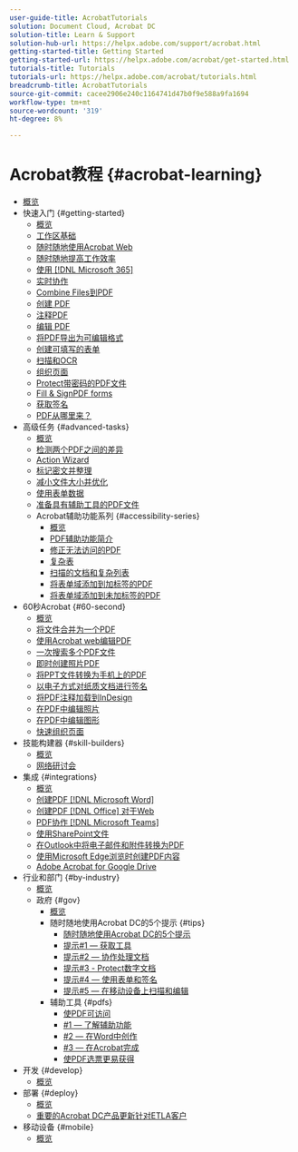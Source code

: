 ```yaml
---
user-guide-title: AcrobatTutorials
solution: Document Cloud, Acrobat DC
solution-title: Learn & Support
solution-hub-url: https://helpx.adobe.com/support/acrobat.html
getting-started-title: Getting Started
getting-started-url: https://helpx.adobe.com/acrobat/get-started.html
tutorials-title: Tutorials
tutorials-url: https://helpx.adobe.com/acrobat/tutorials.html
breadcrumb-title: AcrobatTutorials
source-git-commit: cacee2906e240c1164741d47b0f9e588a9fa1694
workflow-type: tm+mt
source-wordcount: '319'
ht-degree: 8%

---
```



# Acrobat教程 {#acrobat-learning}

+ [概览](overview.md)
+ 快速入门 {#getting-started}
   + [概览](getting-started/getting-started-overview.md)
   + [工作区基础](getting-started/get-to-know-the-acrobat-dc-interface.md)
   + [随时随地使用Acrobat Web](getting-started/acrobatweb.md)
   + [随时随地提高工作效率](getting-started/productivity.md)
   + [使用 [!DNL Microsoft 365]](https://experienceleague.adobe.com/docs/document-cloud-learn/acrobat-learning/integrations/integrate-overview.html#microsoft)
   + [实时协作](getting-started/collaborate.md)
   + [Combine Files到PDF](getting-started/combine-to-pdf.md)
   + [创建 PDF](getting-started/create-pdf.md)
   + [注释PDF](getting-started/comment-on-pdf-files.md)
   + [编辑 PDF](getting-started/edit-pdf.md)
   + [将PDF导出为可编辑格式](getting-started/export-pdf.md)
   + [创建可填写的表单](getting-started/create-fillable-forms.md)
   + [扫描和OCR](getting-started/scan-and-ocr.md)
   + [组织页面](getting-started/organize.md)
   + [Protect带密码的PDF文件](getting-started/password-protect.md)
   + [Fill &amp; SignPDF forms](getting-started/fill-and-sign.md)
   + [获取签名](getting-started/signatures.md)
   + [PDF从哪里来？](getting-started/where-do-pdfs-come-from.md)
+ 高级任务 {#advanced-tasks}
   + [概览](advanced-tasks/advanced-tasks-overview.md)
   + [检测两个PDF之间的差异](advanced-tasks/compare.md)
   + [Action Wizard](advanced-tasks/action.md)
   + [标记密文并整理](advanced-tasks/redact.md)
   + [减小文件大小并优化](advanced-tasks/reduce.md)
   + [使用表单数据](advanced-tasks/formdata.md)
   + [准备具有辅助工具的PDF文件](advanced-tasks/accessibility.md)
   + Acrobat辅助功能系列 {#accessibility-series}
      + [概览](advanced-tasks/accessibility-series.md)
      + [PDF辅助功能简介](advanced-tasks/accessibilitysession1.md)
      + [修正无法访问的PDF](advanced-tasks/accessibilitysession2.md)
      + [复杂表](advanced-tasks/accessibilitysession3.md)
      + [扫描的文档和复杂列表](advanced-tasks/accessibilitysession4.md)
      + [将表单域添加到加标签的PDF](advanced-tasks/accessibilitysession5.md)
      + [将表单域添加到未加标签的PDF](advanced-tasks/accessibilitysession6.md)
+ 60秒Acrobat {#60-second}
   + [概览](60-second/60-second-overview.md)
   + [将文件合并为一个PDF](60-second/combine-to-one-pdf.md)
   + [使用Acrobat web编辑PDF](60-second/edit.md)
   + [一次搜索多个PDF文件](60-second/search.md)
   + [即时创建照片PDF](60-second/photo.md)
   + [将PPT文件转换为手机上的PDF](60-second/phone.md)
   + [以电子方式对纸质文档进行签名](60-second/sign.md)
   + [将PDF注释加载到InDesign](60-second/indesign.md)
   + [在PDF中编辑照片](60-second/editphoto.md)
   + [在PDF中编辑图形](60-second/editgraphic.md)
   + [快速组织页面](60-second/organize.md)
+ 技能构建器 {#skill-builders}
   + [概览](skill-builder/skill-builder-overview.md)
   + [网络研讨会](skill-builder/skill-builder-webinars.md)
+ 集成 {#integrations}
   + [概览](integrate/integrate-overview.md)
   + [创建PDF [!DNL Microsoft Word]](integrate/createfromword.md)
   + [创建PDF [!DNL Office] 对于Web](integrate/createofficeweb.md)
   + [PDF协作 [!DNL Microsoft Teams]](integrate/acrobatandteams.md)
   + [使用SharePoint文件](integrate/acrobatandsp.md)
   + [在Outlook中将电子邮件和附件转换为PDF](integrate/outlook.md)
   + [使用Microsoft Edge浏览时创建PDF内容](integrate/edge.md)
   + [Adobe Acrobat for Google Drive](integrate/acrobatandgoogle.md)
+ 行业和部门 {#by-industry}
   + [概览](industry/industry-overview.md)
   + 政府 {#gov}
      + [概览](industry/gov/gov-overview.md)
      + 随时随地使用Acrobat DC的5个提示 {#tips}
         + [随时随地使用Acrobat DC的5个提示](industry/gov/5-tips-for-working-anywhere-with-acrobat-dc-for-government.md)
         + [提示#1 — 获取工具](industry/gov/get-your-tools.md)
         + [提示#2 — 协作处理文档](industry/gov/collaborate-on-documents.md)
         + [提示#3 - Protect数字文档](industry/gov/protect-digital-documents.md)
         + [提示#4 — 使用表单和签名](industry/gov/work-with-forms-and-signatures.md)
         + [提示#5 — 在移动设备上扫描和编辑](industry/gov/scan-and-edit-on-mobile.md)
      + 辅助工具 {#pdfs}
         + [使PDF可访问](industry/gov/making-pdfs-accessible.md)
         + [#1 — 了解辅助功能](industry/gov/understanding-accessibility.md)
         + [#2 — 在Word中创作](industry/gov/authoring-in-word.md)
         + [#3 — 在Acrobat完成](industry/gov/finishing-in-acrobat.md)
         + [使PDF选票更易获得](industry/gov/making-pdf-ballots-accessible.md)
+ 开发 {#develop}
   + [概览](develop/develop-overview.md)
+ 部署 {#deploy}
   + [概览](deploy/deploy-overview.md)
   + [重要的Acrobat DC产品更新针对ETLA客户](deploy/signentitlementchanges.md)
+ 移动设备 {#mobile}
   + [概览](mobile/mobile-overview.md)